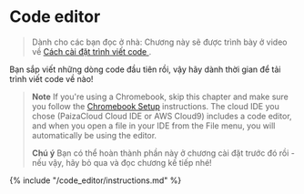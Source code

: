 # Code editor

> Dành cho các bạn đọc ở nhà: Chương này sẽ được trình bày ở video về [ Cách cài đặt trình viết code ](https://www.youtube.com/watch?v=pVTaqzKZCdA&t=4m43s).

Bạn sắp viết những dòng code đầu tiên rồi, vậy hãy dành thời gian để tải trình viết code về nào!

> **Note** If you're using a Chromebook, skip this chapter and make sure you follow the [Chromebook Setup](../chromebook_setup/README.md) instructions. The cloud IDE you chose (PaizaCloud Cloud IDE or AWS Cloud9) includes a code editor, and when you open a file in your IDE from the File menu, you will automatically be using the editor.
> 
> **Chú ý** Bạn có thể hoàn thành phần này ở chương cài đặt trước đó rồi - nếu vậy, hãy bỏ qua và đọc chương kế tiếp nhé!

{% include "/code_editor/instructions.md" %}